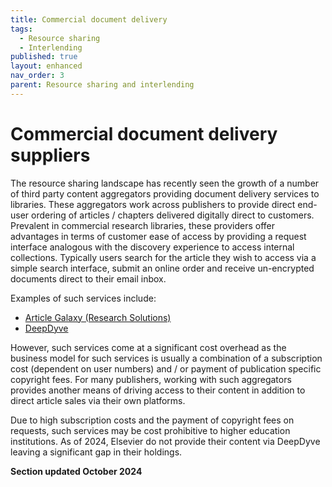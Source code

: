 ```yaml
---
title: Commercial document delivery
tags:
  - Resource sharing
  - Interlending
published: true
layout: enhanced
nav_order: 3
parent: Resource sharing and interlending
---
```

# Commercial document delivery suppliers

The resource sharing landscape has recently seen the growth of a number of third party content aggregators providing document delivery services to libraries. These aggregators work across publishers to provide direct end-user ordering of articles / chapters delivered digitally direct to customers. Prevalent in commercial research libraries, these providers offer advantages in terms of customer ease of access by providing a request interface analogous with the discovery experience to access internal collections. Typically users search for the article they wish to access via a simple search interface, submit an online order and receive un-encrypted documents direct to their email inbox.

Examples of such services include:

* [Article Galaxy (Research Solutions)](https://www.researchsolutions.com/products/academic)
* [DeepDyve](https://www.deepdyve.com/)

However, such services come at a significant cost overhead as the business model for such services is usually a combination of a subscription cost (dependent on user numbers) and / or payment of publication specific copyright fees. For many publishers, working with such aggregators provides another means of driving access to their content in addition to direct article sales via their own platforms.

Due to high subscription costs and the payment of copyright fees on requests, such services may be cost prohibitive to higher education institutions. As of 2024, Elsevier do not provide their content via DeepDyve leaving a significant gap in their holdings.


**Section updated October 2024**
